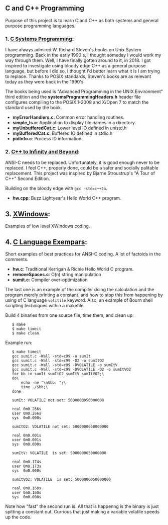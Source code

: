 ## C and C++ Programming
Purpose of this project is to learn C and C++ as both
systems and general purpose programming languages.

### 1. [C Systems Programming](SystemsProgramming/):
I have always admired W. Richard Steven's books on Unix System
programming.  Back in the early 1990's, I thought someday I would
work my way through them.  Well, I have finally gotten around to
it, in 2018.  I got inspired to investigate using bloody edge C++
as a general purpose language, but before I did so, I thought I'd
better learn what it is I am trying to replace.  Thanks to POSIX
standards, Steven's books are as relevant today as they were back
in the 1990's.

The books being used is
"Advanced Programming in the UNIX Environment" third edition and
the __systemsProgrammingHeaders.h__ header file configures compiling to
the POSIX.1-2008 and X/Open 7 to match the standard used by the book.

* __myErrorHandlers.c__: Common error handling routines.
* __simple_ls.c__: Application to display file names in a directory.
* __myUnbufferedCat.c__: Lower level IO defined in unistd.h
* __myBufferedCat.c__: Buffered IO defined in stdio.h
* __pidInfo.c__: Process ID information

### 2. [C++ to Infinity and Beyond](C++InfinityAndBeyond/):
ANSI-C needs to be replaced.  Unfortunately, it is good enough
never to be replaced.  I feel C++, properly done, could be a
safer and socially palitable replacement.  This project was
inspired by Bjarne Stroustrup's "A Tour of C++" Second Edition.

Building on the bloody edge with `gcc -std=c++2a`.
* __hw.cpp__: Buzz Lightyear's Hello World C++ program.

## 3. [XWindows](XWindows):
Examples of low level XWindows coding.

## 4. [C Language Exempars](CExemplars/):
Short examples of best practices for ANSI-C coding.  A lot of factoids
in the comments.
* __hw.c__: Traditional Kerrigan & Richie Hello World C program.
* __removeSpaces.c__: O(n) string manipulation
* __sumit.c__: Compiler over-optimization

The last one is an example of the compiler doing the
calculation and the program merely printing a constant.
and how to stop this from happening by using of C language
`volitile` keyword.  Also, an example of Bourn shell
scripting techniques within a makefile.

Build 4 binaries from one source file, time them, and clean up:
```
   $ make
   $ make timeit
   $ make clean
```
Example run:
```
   $ make timeit
   gcc sumit.c -Wall -std=c99 -o sumIt
   gcc sumit.c -Wall -std=c99 -O2 -o sumItO2
   gcc sumit.c -Wall -std=c99 -DVOLATILE -o sumItV
   gcc sumit.c -Wall -std=c99 -DVOLATILE -O2 -o sumItVO2
   for bb in sumIt sumItO2 sumItV sumItVO2;\
   do\
       echo -ne "\n$bb: ";\
       time ./$bb;\
   done

   sumIt: VOLATILE not set: 5000000050000000

   real	0m0.266s
   user	0m0.266s
   sys	0m0.000s

   sumItO2: VOLATILE not set: 5000000050000000

   real	0m0.001s
   user	0m0.001s
   sys	0m0.000s

   sumItV: VOLATILE  is set: 5000000050000000

   real	0m0.174s
   user	0m0.173s
   sys	0m0.000s

   sumItVO2: VOLATILE  is set: 5000000050000000

   real	0m0.160s
   user	0m0.160s
   sys	0m0.000s
```
Note how "fast" the second run is.  All that is happenng
is the binary is just spitting a constant out.  Currious
that just making a variable volatile speeds up the code.
